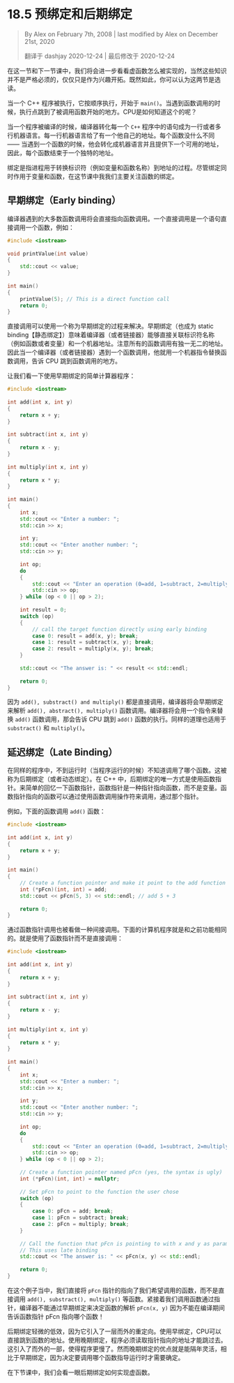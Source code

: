 # 18.5 预绑定和后期绑定

<!-- 18.5 — Early binding and late binding -->
> By Alex on February 7th, 2008 | last modified by Alex on December 21st, 2020
>
> 翻译于 dashjay 2020-12-24 | 最后修改于 2020-12-24

<!-- In this lesson and the next, we are going to take a closer look at how virtual functions are implemented. While this information is not strictly necessary to effectively use virtual functions, it is interesting. Nevertheless, you can consider both sections optional reading. -->

在这一节和下一节课中，我们将会进一步看看虚函数怎么被实现的，当然这些知识并不是严格必须的，仅仅只是作为兴趣开拓。既然如此，你可以认为这两节是选读。

<!-- When a C++ program is executed, it executes sequentially, beginning at the top of main(). When a function call is encountered, the point of execution jumps to the beginning of the function being called. How does the CPU know to do this? -->

当一个 C++ 程序被执行，它按顺序执行，开始于 `main()`。当遇到函数调用的时候，执行点跳到了被调用函数开始的地方。CPU是如何知道这个的呢？

<!-- When a program is compiled, the compiler converts each statement in your C++ program into one or more lines of machine language. Each line of machine language is given its own unique sequential address. This is no different for functions -- when a function is encountered, it is converted into machine language and given the next available address. Thus, each function ends up with a unique address. -->

当一个程序被编译的时候，编译器转化每一个 `C++` 程序中的语句成为一行或者多行机器语言。每一行机器语言给了有一个他自己的地址。每个函数没什么不同 —— 当遇到一个函数的时候，他会转化成机器语言并且提供下一个可用的地址，因此，每个函数结束于一个独特的地址。

<!-- Binding refers to the process that is used to convert identifiers (such as variable and function names) into addresses. Although binding is used for both variables and functions, in this lesson we’re going to focus on function binding. -->

绑定是指进程用于转换标识符（例如变量和函数名称）到地址的过程。尽管绑定同时作用于变量和函数，在这节课中我我们主要关注函数的绑定。

<!-- Early binding -->

## 早期绑定（Early binding）

<!-- Most of the function calls the compiler encounters will be direct function calls. A direct function call is a statement that directly calls a function. For example: -->

编译器遇到的大多数函数调用将会直接指向函数调用。一个直接调用是一个语句直接调用一个函数，例如：

```cpp
#include <iostream>
 
void printValue(int value)
{
    std::cout << value;
}
 
int main()
{
    printValue(5); // This is a direct function call
    return 0;
}
```

<!-- Direct function calls can be resolved using a process known as early binding. Early binding (also called static binding) means the compiler (or linker) is able to directly associate the identifier name (such as a function or variable name) with a machine address. Remember that all functions have a unique address. So when the compiler (or linker) encounters a function call, it replaces the function call with a machine language instruction that tells the CPU to jump to the address of the function. -->

直接调用可以使用一个称为早期绑定的过程来解决。早期绑定（也成为 static binding【静态绑定】）意味着编译器（或者链接器）能够直接关联标识符名称（例如函数或者变量）和一个机器地址。注意所有的函数调用有独一无二的地址。因此当一个编译器（或者链接器）遇到一个函数调用，他就用一个机器指令替换函数调用，告诉 CPU 跳到函数调用的地方。

<!-- Let’s take a look at a simple calculator program that uses early binding: -->

让我们看一下使用早期绑定的简单计算器程序：

```cpp
#include <iostream>
 
int add(int x, int y)
{
    return x + y;
}
 
int subtract(int x, int y)
{
    return x - y;
}
 
int multiply(int x, int y)
{
    return x * y;
}
 
int main()
{
    int x;
    std::cout << "Enter a number: ";
    std::cin >> x;
 
    int y;
    std::cout << "Enter another number: ";
    std::cin >> y;
 
    int op;
    do
    {
        std::cout << "Enter an operation (0=add, 1=subtract, 2=multiply): ";
        std::cin >> op;
    } while (op < 0 || op > 2);
 
    int result = 0;
    switch (op)
    {
        // call the target function directly using early binding
        case 0: result = add(x, y); break;
        case 1: result = subtract(x, y); break;
        case 2: result = multiply(x, y); break;
    }
 
    std::cout << "The answer is: " << result << std::endl;
 
    return 0;
}
```

<!-- Because add(), subtract(), and multiply() are all direct function calls, the compiler will use early binding to resolve the add(), subtract(), and multiply() function calls. The compiler will replace the add() function call with an instruction that tells the CPU to jump to the address of the add() function. The same holds true for subtract() and multiply(). -->

因为 `add(), substract() and multiply()` 都是直接调用，编译器将会早期绑定来解析 `add(), abstract(), multiply()` 函数调用。编译器将会用一个指令来替换 `add()` 函数调用，那会告诉 CPU 跳到 `add()` 函数的执行。同样的道理也适用于 `substract()` 和 `multiply()`。

<!-- Late Binding -->
## 延迟绑定（Late Binding）

<!-- In some programs, it is not possible to know which function will be called until runtime (when the program is run). This is known as late binding (or dynamic binding). In C++, one way to get late binding is to use function pointers. To review function pointers briefly, a function pointer is a type of pointer that points to a function instead of a variable. The function that a function pointer points to can be called by using the function call operator (()) on the pointer. -->

在同样的程序中，不到运行时（当程序运行的时候）不知道调用了哪个函数。这被称为后期绑定（或者动态绑定）。在 C++ 中，后期绑定的唯一方式是使用函数指针。来简单的回忆一下函数指针，函数指针是一种指针指向函数，而不是变量。函数指针指向的函数可以通过使用函数调用操作符来调用，通过那个指针。

<!-- For example, the following code calls the add() function: -->

例如，下面的函数调用 `add()` 函数：

```cpp
#include <iostream>
 
int add(int x, int y)
{
    return x + y;
}
 
int main()
{
    // Create a function pointer and make it point to the add function
    int (*pFcn)(int, int) = add;
    std::cout << pFcn(5, 3) << std::endl; // add 5 + 3
 
    return 0;
}
```

<!-- Calling a function via a function pointer is also known as an indirect function call. The following calculator program is functionally identical to the calculator example above, except it uses a function pointer instead of a direct function call: -->

通过函数指针调用也被看做一种间接调用。下面的计算机程序就是和之前功能相同的。就是使用了函数指针而不是直接调用：

```cpp
#include <iostream>
 
int add(int x, int y)
{
    return x + y;
}
 
int subtract(int x, int y)
{
    return x - y;
}
 
int multiply(int x, int y)
{
    return x * y;
}
 
int main()
{
    int x;
    std::cout << "Enter a number: ";
    std::cin >> x;
 
    int y;
    std::cout << "Enter another number: ";
    std::cin >> y;
 
    int op;
    do
    {
        std::cout << "Enter an operation (0=add, 1=subtract, 2=multiply): ";
        std::cin >> op;
    } while (op < 0 || op > 2);
 
    // Create a function pointer named pFcn (yes, the syntax is ugly)
    int (*pFcn)(int, int) = nullptr;
 
    // Set pFcn to point to the function the user chose
    switch (op)
    {
        case 0: pFcn = add; break;
        case 1: pFcn = subtract; break;
        case 2: pFcn = multiply; break;
    }
 
    // Call the function that pFcn is pointing to with x and y as parameters
    // This uses late binding
    std::cout << "The answer is: " << pFcn(x, y) << std::endl;
 
    return 0;
}
```

在这个例子当中，我们直接将 `pFcn` 指针的指向了我们希望调用的函数，而不是直接调用 `add(), substract(), multiply()` 等函数。紧接着我们调用函数通过指针，编译器不能通过早期绑定来决定函数的解析 `pFcn(x, y)` 因为不能在编译期间告诉函数指针 pFcn 指向哪个函数！

<!-- In this example, instead of calling the add(), subtract(), or multiply() function directly, we’ve instead set pFcn to point at the function we wish to call. Then we call the function through the pointer. The compiler is unable to use early binding to resolve the function call pFcn(x, y) because it can not tell which function pFcn will be pointing to at compile time! -->

<!-- Late binding is slightly less efficient since it involves an extra level of indirection. With early binding, the CPU can jump directly to the function’s address. With late binding, the program has to read the address held in the pointer and then jump to that address. This involves one extra step, making it slightly slower. However, the advantage of late binding is that it is more flexible than early binding, because decisions about what function to call do not need to be made until run time. -->

后期绑定轻微的低效，因为它引入了一层而外的重定向。使用早绑定，CPU可以直接跳到函数的地址。使用晚期绑定，程序必须读取指针指向的地址才能跳过去。这引入了而外的一部，使得程序更慢了。然而晚期绑定的优点就是能隔年灵活，相比于早期绑定，因为决定要调用哪个函数指导运行时才需要确定。

<!-- In the next lesson, we’ll take a look at how late binding is used to implement virtual functions. -->

在下节课中，我们会看一眼后期绑定如何实现虚函数。